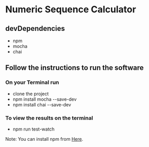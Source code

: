 # Numeric Sequence Calculator
## devDependencies
- npm
- mocha
- chai
## Follow the instructions to run the software
### On your Terminal run
- clone the project
- npm install mocha --save-dev
- npm install chai --save-dev

### To view the results on the terminal
- npm run test-watch

Note: You can install npm from [Here](https://docs.npmjs.com/getting-started/installing-node).
